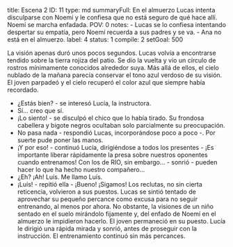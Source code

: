 title:          Escena 2
ID:             11
type:           md
summaryFull:    En el almuerzo Lucas intenta disculparse con Noemí y le confiesa que no está seguro de qué hace allí. Noemí se marcha enfadada. 
POV:            0
notes:          - Lucas se lo confiesa intentando despertar su empatía, pero Noemí recuerda a sus padres y se va.
                - Ana no está en el almuerzo.
label:          4
status:         1
compile:        2
setGoal:        500


La visión apenas duró unos pocos segundos. Lucas volvía a encontrarse tendido sobre la tierra rojiza del patio.
Se dio la vuelta y vio un círculo de rostros mínimamente conocidos alrededor suya. Más allá de ellos, el cielo nublado de la mañana parecía conservar el tono azul verdoso de su visión. El joven parpadeó y el cielo recuperó el color azul que siempre había recordado.
- ¿Estás bien? - se interesó Lucía, la instructora.
- Sí... creo que sí.
- ¡Lo siento! - se disculpó el chico que lo había tirado. Su frondosa cabellera y bigote negros ocultaban solo parcialmente su preocupación.
- No pasa nada - respondió Lucas, incorporándose poco a poco -. Por suerte pude poner las manos.
- ¡Y por eso! - continuó Lucía, dirigiéndose a todos los presentes - ¡Es importante liberar rápidamente la presa sobre nuestros oponentes cuando entrenamos! Con los de RIO, sin embargo... - sonrió - pueden hacer lo que ha hecho nuestro compañero...
- ¿Eh? ¡Ah! Luís. Me llamo Luís.
- ¡Luís! - repitió ella - ¡Bueno! ¡Sigamos!
Los reclutas, no sin cierta reticencia, volvieron a sus puestos. Lucas se sintió tentado de aprovechar su pequeño percance como excusa para no seguir entrenando, al menos por ahora. No obstante, la visiones de un niño sentado en el suelo mirándolo fijamente y, del enfado de Noemí en el almuerzo le impidieron hacerlo.
El joven permaneció en su puesto. Lucía le dirigió una rápida mirada y sonrió, antes de proseguir con la instrucción.
El entrenamiento continuó sin más percances. 